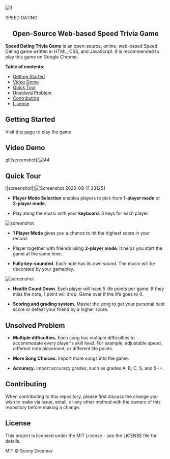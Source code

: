 ![1](https://user-images.githubusercontent.com/97330592/189565439-405131c2-602e-4708-a8d4-a082ea23e305.jpg) <br>

SPEED DATING</h1>

<h2 align="center">Open-Source Web-based Speed Trivia Game</h2>

**Speed Dating Trivia Game** is an open-source, online, web-based Speed Dating game written in HTML, CSS, and JavaScript. It is recommended to play this game on Google Chrome.

**Table of contents:**

- [Getting Started](#getting-started)
- [Video Demo](#video-demo)
- [Quick Tour](#quick-tour)
- [Unsolved Problem](#unsolved-problem)
- [Contributing](#contributing)
- [License](#license)

## Getting Started

Visit [this page](https://github.com/joanne2M/Mod1-GameOn) to play the game.

## Video Demo

gi![screenshot](![44](https://user-images.githubusercontent.com/97330592/189567018-bcbf92e1-b221-419d-8bb4-243381b2d129.jpg)

## Quick Tour

![screenshot](![Screenshot 2022-09-11 231251](https://user-images.githubusercontent.com/97330592/189567270-dcc07e39-b8d8-4cdb-a44e-d1e9229f8eee.jpg)

- **Player Mode Selection** enables players to pick from **1-player mode** or **2-player mode**.

- Play along the music with your **keyboard**. 3 keys for each player.

![screenshot](./assets/images/screenshot6.jpg)

- **1 Player Mode** gives you a chance to hit the highest score in your record.

- Player together with friends using **2-player mode**. It helps you start the game at the same time.

- **Fully key-sounded.** Each note has its own sound. The music will be decorated by your gameplay.

![screenshot](./assets/images/screenshot4.jpg)

- **Health Count Down**. Each player will have 5 life points per game. If they miss the note, 1 point will drop. Game over if the life goes to 0.

- **Scoring and grading system.**
  Master the song to get your personal best score or defeat your friend by a higher score.

## Unsolved Problem

- **Multiple difficulties.** Each song has multiple difficulties to accommodate every player's skill level. For example, adjustable speed, different note placement, or different life points.

- **More Song Choices.** Import more songs into the game.

- **Accuracy.** Import accuracy grades, such as grades A, B, C, S, and S++.

## Contributing

When contributing to this repository, please first discuss the change you wish to
make via issue, email, or any other method with the owners of this repository
before making a change.

## License

This project is licensed under the MIT License - see the LICENSE file for details.

MIT © Sunny Dreamer

